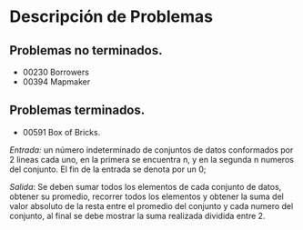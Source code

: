 # Descripción de Problemas

## Problemas no terminados.

- 00230 Borrowers
- 00394 Mapmaker

## Problemas terminados.

- 00591 Box of Bricks.

*Entrada:* un número indeterminado de conjuntos de datos conformados por 2 lineas cada uno,
en la primera se encuentra n, y en la segunda n numeros del conjunto. El fin de la entrada
se denota por un 0;

*Salida*: Se deben sumar todos los elementos de cada conjunto de datos, obtener su promedio,
recorrer todos los elementos y obtener la suma del valor absoluto de la resta entre el promedio del
conjunto y cada numero del conjunto, al final se debe mostrar la suma realizada dividida entre 2.
